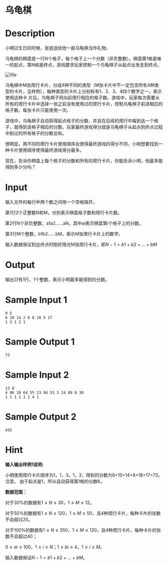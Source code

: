 # 乌龟棋

# Description
小明过生日的时候，爸爸送给他一副乌龟棋当作礼物。

乌龟棋的棋盘是一行N个格子，每个格子上一个分数（非负整数）。棋盘第1格是唯一的起点，第N格是终点，游戏要求玩家控制一个乌龟棋子从起点出发走到终点。

![file](/api/users/image?path=6765/images/1591374801218.png)

乌龟棋中M张爬行卡片，分成4种不同的类型（M张卡片中不一定包含所有4种类型的卡片，见样例），每种类型的卡片上分别标有1、2、3、4四个数字之一，表示使用这种卡
片后，乌龟棋子将向前爬行相应的格子数。游戏中，玩家每次需要从所有的爬行卡片中选择一张之前没有使用过的爬行卡片，控制乌龟棋子前进相应的格子数，每张卡片只能使用一次。

游戏中，乌龟棋子自动获得起点格子的分数，并且在后续的爬行中每到达一个格子，就得到该格子相应的分数。玩家最终游戏得分就是乌龟棋子从起点到终点过程中到过的所有格子的分数总和。

很明显，用不同的爬行卡片使用顺序会使得最终游戏的得分不同，小明想要找到一种卡片使用顺序使得最终游戏得分最多。

现在，告诉你棋盘上每个格子的分数和所有的爬行卡片，你能告诉小明，他最多能得到多少分吗？

# Input
输入文件的每行中两个数之间用一个空格隔开。

第1行2个正整数N和M，分别表示棋盘格子数和爬行卡片数。

第2行N个非负整数，a1a2……aN，其中ai表示棋盘第i个格子上的分数。

第3行M个整数，b1b2……bM，表示M张爬行卡片上的数字。

输入数据保证到达终点时刚好用光M张爬行卡片，即$N-1=b1+b2+...+bM$

# Output
输出只有1行，1个整数，表示小明最多能得到的分数。

# Sample Input 1
```
9 5
6 10 14 2 8 8 18 5 17
1 3 1 2 1
```

# Sample Output 1
```
73
```

# Sample Input 2
```
13 8
4 96 10 64 55 13 94 53 5 24 89 8 30
1 1 1 1 1 2 4 1
```

# Sample Output 2
```
455
```

# Hint
**输入输出样例1说明:**

小明使用爬行卡片顺序为1，1，3，1，2，得到的分数为6+10+14+8+18+17=73。注意，
由于起点是1，所以自动获得第1格的分数6。

**数据范围：**

对于30%的数据有$1≤N≤30，1≤M≤12$。

对于50%的数据有$1≤N≤120，1≤M≤50$，且4种爬行卡片，每种卡片的张数不会超过20。

对于100%的数据有$1≤N≤350，1≤M≤120$，且4种爬行卡片，每种卡片的张数不会超过40；

$0≤ai≤100，1≤i≤N；1≤bi≤4，1≤i≤M$。

输入数据保证$N-1=b1+b2+...+bM$。 